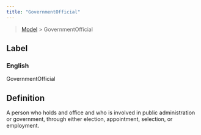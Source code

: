```yaml
---
title: "GovernmentOfficial"
---
```


> [Model](../../) > GovernmentOfficial

## Label

### English
GovernmentOfficial


## Definition
A person who holds and office and who is involved in public administration or government, through either election, appointment, selection, or employment. 


    
